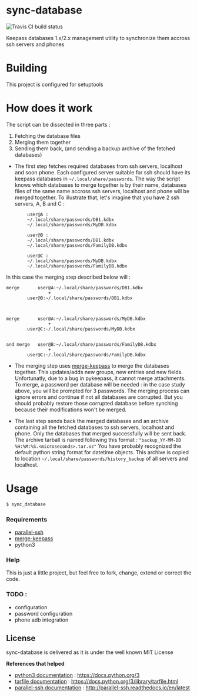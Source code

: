 # sync-database

![Travis CI build status](https://travis-ci.org/SCOTT-HAMILTON/sync-database.svg?branch=master)

Keepass databases 1.x/2.x management utility to synchronize them
accross ssh servers and phones

# Building

This project is configured for setuptools

# How does it work

The script can be dissected in three parts :
 1. Fetching the database files
 2. Merging them together
 3. Sending them back, (and sending a backup archive of the fetched databases)

 - The first step fetches required databases from ssh servers, localhost and
 soon phone. Each configured server suitable for ssh should have its
keepass databases in `~/.local/share/passwords`. The way the script
knows which databases to merge together is by their name, databases
files of the same name accross ssh servers, localhost and phone will be merged
together. To illustrate that, let's imagine that you
have 2 ssh servers, A, B and C :

```
		user@A :
		~/.local/share/passwords/DB1.kdbx
		~/.local/share/passwords/MyDB.kdbx

		user@B :
		~/.local/share/passwords/DB1.kdbx
		~/.local/share/passwords/FamilyDB.kdbx

		user@C :
		~/.local/share/passwords/MyDB.kdbx
		~/.local/share/passwords/FamilyDB.kdbx
```

In this case the merging step described below will :

```
merge		user@A:~/.local/share/passwords/DB1.kdbx
				+
		user@B:~/.local/share/passwords/DB1.kdbx



merge		user@A:~/.local/share/passwords/MyDB.kdbx
				+
		user@C:~/.local/share/passwords/MyDB.kdbx


and merge	user@B:~/.local/share/passwords/FamilyDB.kdbx
				+
		user@C:~/.local/share/passwords/FamilyDB.kdbx
```

 - The merging step uses [merge-keepass](https://github.com/SCOTT-HAMILTON/merge-keepass)
 to merge the databases together. This updates/adds new groups, new entries and new fields.
 Unfortunatly, due to a bug in pykeepass, it cannot merge attachments. To merge,
 a password per database will be needed : in the case study above, you will be prompted for 3 passwords.
 The merging process can ignore errors and continue if not all databases are corrupted.
 But you should probably restore those corrupted database before synching because their modifications won't be merged.

 - The last step sends back the merged databases and an archive containing all the fetched
 databases to ssh servers, localhost and phone. Only the databases that merged successfully will be sent back.
 The archive tarball is named following this format : `"backup_YY-MM-DD %H:%M:%S.<microseconds>.tar.xz"`
 You have probably recognized the default python string format for datetime objects.
 This archive is copied to location `~/.local/share/passwords/history_backup` of all servers and localhost.

# Usage
```bash
$ sync_database
```

### Requirements
 - [parallel-ssh](https://github.com/ParallelSSH/parallel-ssh)
 - [merge-keepass](https://github.com/SCOTT-HAMILTON/merge-keepass)
 - python3

### Help

This is just a little project, but feel free to fork, change, extend or correct the code.

### TODO :
 - configuration
 - password configuration
 - phone adb integration

License
----
sync-database is delivered as it is under the well known MIT License

**References that helped**
 - [python3 documentation] : <https://docs.python.org/3>
 - [tarfile documentation] : <https://docs.python.org/3/library/tarfile.html>
 - [parallel-ssh documentation] : <http://parallel-ssh.readthedocs.io/en/latest>

[//]: # (These are reference links used in the body of this note and get stripped out when the markdown processor does its job. There is no need to format nicely because it shouldn't be seen. Thanks SO - http://stackoverflow.com/questions/4823468/store-comments-in-markdown-syntax)



   [python3 documentation]: <https://docs.python.org/3>
   [tarfile documentation]: <https://docs.python.org/3/library/tarfile.html>
   [parallel-ssh documentation]: <http://parallel-ssh.readthedocs.io/en/latest>
